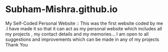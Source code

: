 # Subham-Mishra.github.io
My Self-Coded Personal Website ::
This was the first website coded by me .I have made it so that it can act as my personal website which includes all my projects ,
my contact details and my memories... I am open to all suggestions and improvements which can be made in any of my projects
Thank You
